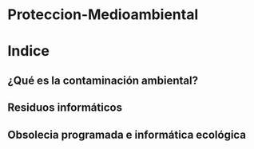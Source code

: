 # Proteccion-Medioambiental
# Indice
## ¿Qué es la contaminación ambiental?
## Residuos informáticos
## Obsolecia programada e informática ecológica
